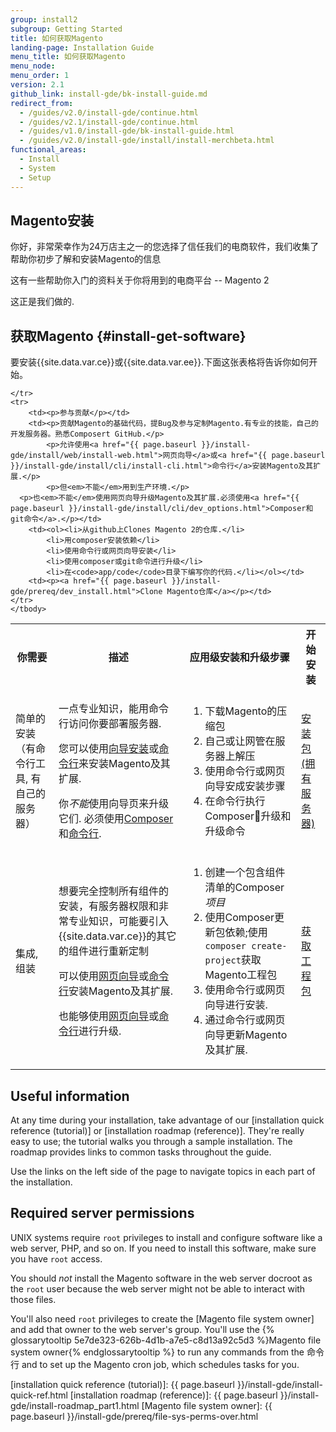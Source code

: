 ```yaml
---
group: install2
subgroup: Getting Started
title: 如何获取Magento
landing-page: Installation Guide
menu_title: 如何获取Magento
menu_node:
menu_order: 1
version: 2.1
github_link: install-gde/bk-install-guide.md
redirect_from:
  - /guides/v2.0/install-gde/continue.html
  - /guides/v2.1/install-gde/continue.html
  - /guides/v1.0/install-gde/bk-install-guide.html
  - /guides/v2.0/install-gde/install/install-merchbeta.html
functional_areas:
  - Install
  - System
  - Setup
---
```


## Magento安装

你好，非常荣幸作为24万店主之一的您选择了信任我们的电商软件，我们收集了帮助你初步了解和安装Magento的信息

这有一些帮助你入门的资料关于你将用到的电商平台 -- Magento 2

这正是我们做的.

## 获取Magento {#install-get-software}

要安装{{site.data.var.ce}}或{{site.data.var.ee}}.下面这张表格将告诉你如何开始。

<table>
	<tbody>
		<tr>
			<th>你需要</th>
			<th>描述</th>
			<th>应用级安装和升级步骤</th>
			<th>开始安装</th>
		</tr>
	<tr>
		<td><p>简单的安装（有命令行工具, 有自己的服务器）</p></td>
		<td><p>一点专业知识，能用命令行访问你要部署服务器.</p>
			<p>您可以使用<a href="{{ page.baseurl }}/install-gde/install/web/install-web.html">向导安装</a>或<a href="{{ page.baseurl }}/install-gde/install/cli/install-cli.html">命令行</a>来安装Magento及其扩展.</p>
		<p>你<em>不能</em>使用向导页来升级它们. 必须使用<a href="{{ page.baseurl }}/install-gde/install/cli/dev_reinstall.html">Composer</a>和<a href="{{ page.baseurl }}/install-gde/install/cli/install-cli.html">命令行</a>.</p></td>
		<td><ol><li>下载Magento的压缩包</li>
			<li>自己或让网管在服务器上解压</li>
			<li>使用命令行或网页向导安成安装步骤</li>
			<li>在命令行执行Composer升级和升级命令</li></ol>
		</td>
		<td><p><a href="{{ page.baseurl }}/install-gde/prereq/zip_install.html">安装包 (拥有服务器)</a></p></td>
	</tr>
	<tr>
		<td><p>集成, 组装</p></td>
		<td><p>想要完全控制所有组件的安装，有服务器权限和非常专业知识，可能要引入{{site.data.var.ce}}的其它的组件进行重新定制</p>
		<p>可以使用<a href="{{ page.baseurl }}/install-gde/install/web/install-web.html">网页向导</a>或<a href="{{ page.baseurl }}/install-gde/install/cli/install-cli.html">命令行</a>安装Magento及其扩展.</p>
		<p>也能够使用<a href="{{ page.baseurl }}/comp-mgr/bk-compman-upgrade-guide.html">网页向导</a>或<a href="{{ page.baseurl }}/comp-mgr/cli/cli-upgrade.html">命令行</a>进行升级.</p></td>
		<td><ol><li>创建一个包含组件清单的Composer<em>项目</em></li>
			<li>使用Composer更新包依赖;使用<code>composer create-project</code>获取Magento工程包</li>
			<li>使用命令行或网页向导进行安装.</li>
		<li>通过命令行或网页向导更新Magento及其扩展.</li></ol>
		<td><p><a href="{{ page.baseurl }}/install-gde/prereq/integrator_install.html">获取工程包</a></p></td>
	</td>

	</tr>
	<tr>
		<td><p>参与贡献</p></td>
		<td><p>贡献Magento的基础代码，提Bug及参与定制Magento.有专业的技能，自己的开发服务器。熟悉Composert GitHub.</p>
			<p>允许使用<a href="{{ page.baseurl }}/install-gde/install/web/install-web.html">网页向导</a>或<a href="{{ page.baseurl }}/install-gde/install/cli/install-cli.html">命令行</a>安装Magento及其扩展.</p>
			<p>但<em>不能</em>用到生产环境.</p>
      <p>也<em>不能</em>使用网页向导升级Magento及其扩展.必须使用<a href="{{ page.baseurl }}/install-gde/install/cli/dev_options.html">Composer和git命令</a>.</p></td>
		<td><ol><li>从github上Clones Magento 2的仓库.</li>
			<li>用composer安装依赖</li>
			<li>使用命令行或网页向导安装</li>
			<li>使用composer或git命令进行升级</li>
			<li>在<code>app/code</code>目录下编写你的代码.</li></ol></td>
		<td><p><a href="{{ page.baseurl }}/install-gde/prereq/dev_install.html">Clone Magento仓库</a></p></td>
	</tr>
	</tbody>
</table>

## Useful information

At any time during your installation, take advantage of our [installation quick reference (tutorial)] or [installation roadmap (reference)]. They're really easy to use; the tutorial walks you through a sample installation. The roadmap provides links to common tasks throughout the guide.

Use the links on the left side of the page to navigate topics in each part of the installation.

## Required server permissions

UNIX systems require `root` privileges to install and configure software like a web server, PHP, and so on. If you need to install this software, make sure you have `root` access.

You should *not* install the Magento software in the web server docroot as the `root` user because the web server might not be able to interact with those files.

You'll also need `root` privileges to create the [Magento file system owner] and add that owner to the web server's group. You'll use the {% glossarytooltip 5e7de323-626b-4d1b-a7e5-c8d13a92c5d3 %}Magento file system owner{% endglossarytooltip %} to run any commands from the 命令行 and to set up the Magento cron job, which schedules tasks for you.

<!-- LINK DEFINITIONS -->

[installation quick reference (tutorial)]: {{ page.baseurl }}/install-gde/install-quick-ref.html
[installation roadmap (reference)]: {{ page.baseurl }}/install-gde/install-roadmap_part1.html
[Magento file system owner]: {{ page.baseurl }}/install-gde/prereq/file-sys-perms-over.html
